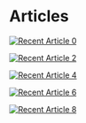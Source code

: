 # Articles





<a target="_blank" href="https://github-readme-medium-recent-article.vercel.app/medium/@okansungur/0"><img src="https://github-readme-medium-recent-article.vercel.app/medium/@okansungur/0" alt="Recent Article 0"></a>
    

<a target="_blank" href="https://github-readme-medium-recent-article.vercel.app/medium/@okansungur/2"><img src="https://github-readme-medium-recent-article.vercel.app/medium/@okansungur/1" alt="Recent Article 2">    </a>


    
<a target="_blank" href="https://github-readme-medium-recent-article.vercel.app/medium/@okansungur/4"><img src="https://github-readme-medium-recent-article.vercel.app/medium/@okansungur/2" alt="Recent Article 4"></a>    

        
        
<a target="_blank" href="https://github-readme-medium-recent-article.vercel.app/medium/@okansungur/6"><img src="https://github-readme-medium-recent-article.vercel.app/medium/@okansungur/3" alt="Recent Article 6">    </a>
        
            
<a target="_blank" href="https://github-readme-medium-recent-article.vercel.app/medium/@okansungur/8"><img src="https://github-readme-medium-recent-article.vercel.app/medium/@okansungur/4" alt="Recent Article 8">    </a>
